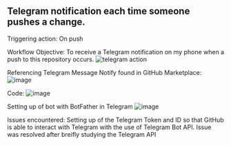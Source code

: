 ## Telegram notification each time someone pushes a change.

Triggering action: On push

Workflow Objective: To receive a Telegram notification on my phone when a push to this repository occurs.
![telegram action](https://user-images.githubusercontent.com/93564452/146679202-754edef1-cf2f-467a-95a5-0993894d91f0.png)

Referencing Telegram Message Notify found in GitHub Marketplace:
![image](https://user-images.githubusercontent.com/93564452/146685081-caceacd3-4f91-4679-8209-07bcb641890a.png)

Code:
![image](https://user-images.githubusercontent.com/93564452/146685108-b38b9476-09b3-41f3-8120-44a1ad2dbf57.png)

Setting up of bot with BotFather in Telegram
![image](https://user-images.githubusercontent.com/93564452/146685053-ed01e7c8-f717-4fdc-a925-b1093443a5c6.png)

Issues encountered: 
Setting up of the Telegram Token and ID so that GitHub is able to interact with Telegram with the use of Telegram Bot API. Issue was resolved after breifly studying the Telegram API

